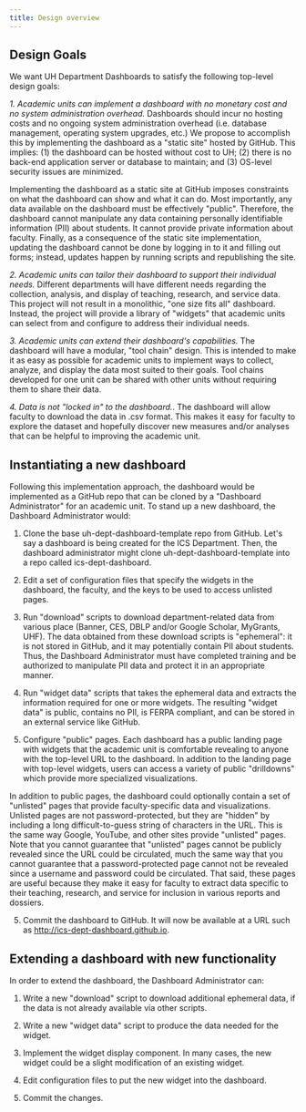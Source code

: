 ```yaml
---
title: Design overview
---
```


## Design Goals

We want UH Department Dashboards to satisfy the following top-level design goals:

*1. Academic units can implement a dashboard with no monetary cost and no system administration overhead.* Dashboards should incur no hosting costs and no ongoing system administration overhead (i.e. database management, operating system upgrades, etc.) We propose to accomplish this by implementing the dashboard as a "static site" hosted by GitHub.  This implies: (1) the dashboard can be hosted without cost to UH; (2) there is no back-end application server or database to maintain; and (3) OS-level security issues are minimized.

Implementing the dashboard as a static site at GitHub imposes constraints on what the dashboard can show and what it can do.  Most importantly, any data available on the dashboard must be effectively "public".  Therefore, the dashboard cannot manipulate any data containing personally identifiable information (PII) about students. It cannot provide private information about faculty. Finally, as a consequence of the static site implementation, updating the dashboard cannot be done by logging in to it and filling out forms; instead, updates happen by running scripts and republishing the site.

*2. Academic units can tailor their dashboard to support their individual needs.*  Different departments will have different needs regarding the collection, analysis, and display of teaching, research, and service data.  This project will not result in a monolithic, "one size fits all" dashboard. Instead, the project will provide a library of "widgets" that academic units can select from and configure to address their individual  needs.

*3. Academic units can extend their dashboard's capabilities.* The dashboard will have a modular, "tool chain" design.  This is intended to make it as easy as possible for academic units to implement ways to collect, analyze, and display the data most suited to their goals. Tool chains developed for one unit can be shared with other units without requiring them to share their data.

*4. Data is not "locked in" to the dashboard.*. The dashboard will allow faculty to download the data in .csv format. This makes it easy for faculty to explore the dataset and hopefully discover new measures and/or analyses that can be helpful to improving the academic unit.

## Instantiating a new dashboard

Following this implementation approach, the dashboard would be implemented as a GitHub repo that can be cloned by a "Dashboard Administrator" for an academic unit. To stand up a new dashboard, the Dashboard Administrator would:

  1. Clone the base uh-dept-dashboard-template repo from GitHub. Let's say a dashboard is being created for the ICS Department. Then, the dashboard administrator might clone uh-dept-dashboard-template into a repo called ics-dept-dashboard.

  2. Edit a set of configuration files that specify the widgets in the dashboard, the faculty, and the keys to be used to access unlisted pages.

  3. Run "download" scripts to download department-related data from various place (Banner, CES, DBLP and/or Google Scholar, MyGrants, UHF). The data obtained from these download scripts is "ephemeral": it is not stored in GitHub, and it may potentially contain PII about students. Thus, the Dashboard Administrator must have completed training and be authorized to manipulate PII data and protect it in an appropriate manner.

  4. Run "widget data" scripts that takes the ephemeral data and extracts the information required for one or more widgets. The resulting "widget data" is public, contains no PII, is FERPA compliant, and can be stored in an external service like GitHub.

  5. Configure "public" pages. Each dashboard has a public landing page with widgets that the academic unit is comfortable revealing to anyone with the top-level URL to the dashboard.  In addition to the landing page with top-level widgets, users can access a variety of public "drilldowns" which provide more specialized visualizations.

In addition to public pages, the dashboard could optionally contain a set of "unlisted" pages that provide faculty-specific data and visualizations. Unlisted pages are not password-protected, but they are "hidden" by including a long difficult-to-guess string of characters in the URL.  This is the same way Google, YouTube, and other sites provide "unlisted" pages. Note that you cannot guarantee that "unlisted" pages cannot be publicly revealed since the URL could be circulated, much the same way that you cannot guarantee that a password-protected page cannot not be revealed since a username and password could be circulated. That said, these pages are useful because they make it easy for faculty to extract data specific to their teaching, research, and service for inclusion in various reports and dossiers.

  5. Commit the dashboard to GitHub. It will now be available at a URL such as http://ics-dept-dashboard.github.io.

## Extending a dashboard with new functionality

In order to extend the dashboard, the Dashboard Administrator can:

  1. Write a new "download" script to download additional ephemeral data, if the data is not already available via other scripts.

  2. Write a new "widget data" script to produce the data needed for the widget.

  3. Implement the widget display component. In many cases, the new widget could be a slight modification of an existing widget.

  4. Edit configuration files to put the new widget into the dashboard.

  5.  Commit the changes.
